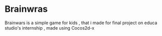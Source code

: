 # Brainwras
Brainwars is a simple game for kids , that i made for final project on educa studio's internship , made using Cocos2d-x
